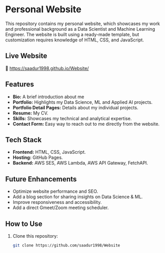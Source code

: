 # Personal Website  

This repository contains my personal website, which showcases my work and professional background as a Data Scientist and Machine Learning Engineer. The website is built using a ready-made template, but customization requires knowledge of HTML, CSS, and JavaScript.  

## Live Website  
🔗 https://saadur1998.github.io/Website/

## Features  
- **Bio:** A brief introduction about me  
- **Portfolio:** Highlights my Data Science, ML and Applied AI projects.
- **Portfolio Detail Pages:** Details about my individual projects.  
- **Resume:** My CV.
- **Skills:** Showcases my technical and analytical expertise.
- **Contact Form:** Easy way to reach out to me directly from the website.  

## Tech Stack  
- **Frontend:** HTML, CSS, JavaScript.
- **Hosting:** GitHub Pages.
- **Backend:** AWS SES, AWS Lambda, AWS API Gateway, FetchAPI.

## Future Enhancements  
- Optimize website performance and SEO.
- Add a blog section for sharing insights on Data Science & ML.
- Improve responsiveness and accessibility.
- Add a direct Gmeet/Zoom meeting scheduler.

## How to Use  
1. Clone this repository:  
   ```sh
   git clone https://github.com/saadur1998/Website
